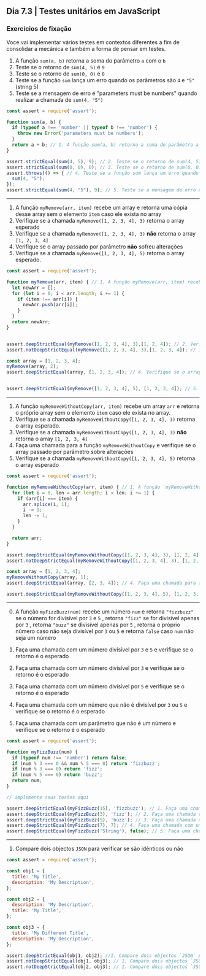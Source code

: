 ## Dia 7.3 | Testes unitários em JavaScript

### Exercícios de fixação

Voce vai implementar vários testes em contextos diferentes a fim de consolidar a mecânica e também a forma de pensar em testes.

1. A função `sum(a, b)` retorna a soma do parâmetro `a` com o `b`
2. Teste se o retorno de `sum(4, 5)` é `9`
3. Teste se o retorno de `sum(0, 0)` é `0`
4. Teste se a função `sum` lança um erro quando os parâmetros são `4` e `"5"` (string 5)
5. Teste se a mensagem de erro é "parameters must be numbers" quando realizar a chamada de `sum(4, "5")`

```javascript
const assert = require('assert');

function sum(a, b) {
  if (typeof a !== 'number' || typeof b !== 'number') {
    throw new Error('parameters must be numbers');
  }
  return a + b; // 1. A função sum(a, b) retorna a soma do parâmetro a com o b
}

assert.strictEqual(sum(4, 5), 9); // 2. Teste se o retorno de sum(4, 5) é 9
assert.strictEqual(sum(0, 0), 0); // 3. Teste se o retorno de sum(0, 0) é 0
assert.throws(() => { // 4. Teste se a função sum lança um erro quando os parâmetros são 4 e "5" (string 5)
  sum(4, "5");
});
assert.strictEqual(sum(4, "5"), 9); // 5. Teste se a mensagem de erro é 'parameters must be numbers' quando realizar a chamada de sum(4, "5")
```
---
1. A função `myRemove(arr, item)` recebe um array e retorna uma cópia desse array sem o elemento `item` caso ele exista no array
2. Verifique se a chamada `myRemove([1, 2, 3, 4], 3)` retorna o array esperado
3. Verifique se a chamada `myRemove([1, 2, 3, 4], 3)` **não** retorna o array `[1, 2, 3, 4]`
4. Verifique se o array passado por parâmetro **não** sofreu alterações
5. Verifique se a chamada `myRemove([1, 2, 3, 4], 5)` retorna o array esperado.

```javascript
const assert = require('assert');

function myRemove(arr, item) { // 1. A função myRemove(arr, item) recebe um array `arr` e retorna um cópia desse array sem o elemento `item` caso ele exista no array
  let newArr = [];
  for (let i = 0; i < arr.length; i += 1) {
    if (item !== arr[i]) {
      newArr.push(arr[i]);
    }
  }
  return newArr;
}


assert.deepStrictEqual(myRemove([1, 2, 3, 4], 3),[1, 2, 4]); // 2. Verifique se a chamada `myRemove([1, 2, 3, 4], 3)` retorna o array esperado
assert.notDeepStrictEqual(myRemove([1, 2, 3, 4], 3),[1, 2, 3, 4]); // 3. Verifique se a chamada `myRemove([1, 2, 3, 4], 3)` **não** retorna o array `[1, 2, 3, 4]`

const array = [1, 2, 3, 4];
myRemove(array, 2);
assert.deepStrictEqual(array, [1, 2, 3, 4]); // 4. Verifique se o array passado por parâmetro **não** sofreu alterações


assert.deepStrictEqual(myRemove([1, 2, 3, 4], 5), [1, 2, 3, 4]); // 5. Verifique se a chamada `myRemove([1, 2, 3, 4], 5)` retorna o array esperado.
```

---
1. A função `myRemoveWithoutCopy(arr, item)` recebe um array `arr` e retorna o próprio array sem o elemento `item` caso ele exista no array.
2. Verifique se a chamada `myRemoveWithoutCopy([1, 2, 3, 4], 3)` retorna o array esperado.
3. Verifique se a chamada `myRemoveWithoutCopy([1, 2, 3, 4], 3)` **não** retorna o array `[1, 2, 3, 4]`
4. Faça uma chamada para a função `myRemoveWithoutCopy` e verifique se o array passado por parâmetro sobre alterações
5. Verifique se a chamada `myRemoveWithoutCopy([1, 2, 3, 4], 5)` retorna o array esperado

```javascript
const assert = require('assert');

function myRemoveWithoutCopy(arr, item) { // 1. A função `myRemoveWithoutCopy(arr, item)` recebe um array `arr` e retorna o próprio array sem o elemento `item` caso ele exista no array.
  for (let i = 0, len = arr.length; i < len; i += 1) {
    if (arr[i] === item) {
      arr.splice(i, 1);
      i -= 1;
      len -= 1;
    }
  }

  return arr;
}

assert.deepStrictEqual(myRemoveWithoutCopy([1, 2, 3, 4], 3), [1, 2, 4]); // 2. Verifique se a chamada `myRemoveWithoutCopy([1, 2, 3, 4], 3)` retorna o array esperado.
assert.notDeepStrictEqual(myRemoveWithoutCopy([1, 2, 3, 4], 3), [1, 2, 3, 4]); // 3. Verifique se a chamada `myRemoveWithoutCopy([1, 2, 3, 4], 3)` **não** retorna o array `[1, 2, 3, 4]`

const array = [1, 2, 3, 4];
myRemoveWithoutCopy(array, 1);
assert.deepStrictEqual(array, [2, 3, 4]); // 4. Faça uma chamada para a função `myRemoveWithoutCopy` e verifique se o array passado por parâmetro sobre alterações

assert.deepStrictEqual(myRemoveWithoutCopy([1, 2, 3, 4], 5), [1, 2, 3, 4]); // 5. Verifique se a chamada `myRemoveWithoutCopy([1, 2, 3, 4], 5)` retorna o array esperado
```

---
0. A função `myFizzBuzz(num)` recebe um número `num` e retorna `"fizzbuzz"` se o número for divisível por `3` e `5` , retorna `"fizz"` se for divisível apenas por `3` , retorna `"buzz"` se divisível apenas por `5` , retorna o próprio número caso não seja divisível por `3` ou `5` e retorna `false` caso `num` não seja um número

1. Faça uma chamada com um número divisível por `3` e `5` e verifique se o retorno é o esperado

2. Faça uma chamada com um número divisível por `3` e verifique se o retorno é o esperado

3. Faça uma chamada com um número divisível por `5` e verifique se o retorno é o esperado

4. Faça uma chamada com um número que não é divisível por `3` ou `5` e verifique se o retorno é o esperado

5. Faça uma chamada com um parâmetro que não é um número e verifique se o retorno é o esperado

```javascript
const assert = require('assert');

function myFizzBuzz(num) {
  if (typeof num !== 'number') return false;
  if (num % 3 === 0 && num % 5 === 0) return 'fizzbuzz';
  if (num % 3 === 0) return 'fizz';
  if (num % 5 === 0) return 'buzz';
  return num;
}

// implemente seus testes aqui

assert.deepStrictEqual(myFizzBuzz(15), 'fizzbuzz'); // 1. Faça uma chamada com um número divisível por `3` e `5` e verifique se o retorno é o esperado
assert.deepStrictEqual(myFizzBuzz(3), 'fizz'); // 2. Faça uma chamada com um número divisível por `3` e verifique se o retorno é o esperado
assert.deepStrictEqual(myFizzBuzz(5), 'buzz'); // 3. Faça uma chamada com um número divisível por `5` e verifique se o retorno é o esperado
assert.deepStrictEqual(myFizzBuzz(7), 7); // 4. Faça uma chamada com um número que não é divisível por `3` ou `5` e verifique se o retorno é o esperado
assert.deepStrictEqual(myFizzBuzz('String'), false); // 5. Faça uma chamada com um parâmetro que não é um número e verifique se o retorno é o esperado
```

---
1. Compare dois objectos `JSON` para verificar se são idênticos ou não

```javascript
const assert = require('assert');

const obj1 = {
  title: 'My Title',
  description: 'My Description',
};

const obj2 = {
  description: 'My Description',
  title: 'My Title',
};

const obj3 = {
  title: 'My Different Title',
  description: 'My Description',
};

assert.deepStrictEqual(obj1, obj2); //1. Compare dois objectos `JSON` para verificar se são idênticos ou não
assert.notDeepStrictEqual(obj1, obj3); // 1. Compare dois objectos `JSON` para verificar se são idênticos ou não
assert.notDeepStrictEqual(obj2, obj3); // 1. Compare dois objectos `JSON` para verificar se são idênticos ou não
```